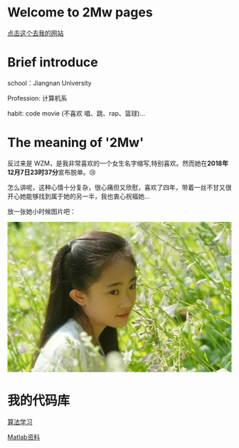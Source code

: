 # Welcome to 2Mw pages

[点击这个去我的网站](https://2Mw.github.io)

# Brief introduce

school：Jiangnan University

Profession: 计算机系

habit: code movie (不喜欢 唱、跳、rap、篮球)...

# The meaning of '2Mw'
反过来是 WZM，是我非常喜欢的一个女生名字缩写,特别喜欢。然而她在**2018年12月7日23时37分**宣布脱单。:cry:

怎么讲呢，这种心情十分复杂，很心痛但又欣慰，喜欢了四年，带着一丝不甘又很开心她能够找到属于她的另一半，我也衷心祝福她...

放一张她小时候图片吧：

![萌萌](wzm.jpg)

# 我的代码库

[算法学习](algorithm.html)

[Matlab资料](matlab.html)
